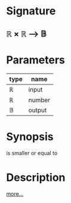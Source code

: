 # Signature
## ℝ × ℝ ⟶ 𝔹

# Parameters

| type | name |
|------|------|
|ℝ|input|
|ℝ|number|
|𝔹|output|

# Synopsis
is smaller or equal to

# Description

[more...](https://en.wikipedia.org/wiki/Inequality_(mathematics))